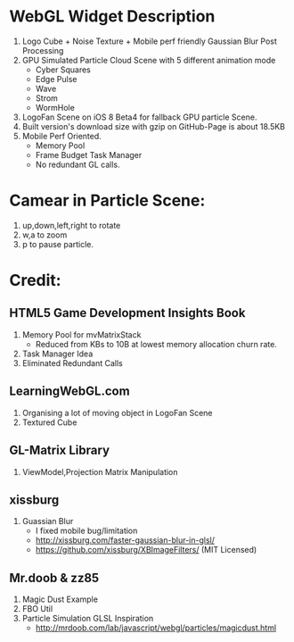 # WebGL Widget Description

1. Logo Cube + Noise Texture + Mobile perf friendly Gaussian Blur Post Processing
2. GPU Simulated Particle Cloud Scene with 5 different animation mode
	* Cyber Squares
	* Edge Pulse
	* Wave
	* Strom
	* WormHole
3. LogoFan Scene on iOS 8 Beta4 for fallback GPU particle Scene.
4. Built version's download size with gzip on GitHub-Page is about 18.5KB
5. Mobile Perf Oriented.
	* Memory Pool
	* Frame Budget Task Manager
	* No redundant GL calls.

# Camear in Particle Scene:
1. up,down,left,right to rotate
2. w,a to zoom
3. p to pause particle.

# Credit:

## HTML5 Game Development Insights Book
1. Memory Pool for mvMatrixStack
	* Reduced from KBs to 10B at lowest memory allocation churn rate.
2. Task Manager Idea
3. Eliminated Redundant Calls

## LearningWebGL.com
1. Organising a lot of moving object in LogoFan Scene
2. Textured Cube

## GL-Matrix Library
1. ViewModel,Projection Matrix Manipulation

## xissburg
1. Guassian Blur
	* I fixed mobile bug/limitation
	* http://xissburg.com/faster-gaussian-blur-in-glsl/
	* https://github.com/xissburg/XBImageFilters/ (MIT Licensed)

## Mr.doob & zz85
1. Magic Dust Example
2. FBO Util
3. Particle Simulation GLSL Inspiration
	* http://mrdoob.com/lab/javascript/webgl/particles/magicdust.html




